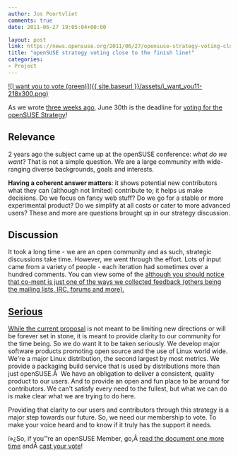 ```yaml
---
author: Jos Poortvliet
comments: true
date: 2011-06-27 19:05:04+00:00

layout: post
link: https://news.opensuse.org/2011/06/27/opensuse-strategy-voting-close-to-the-finish-line/
title: "openSUSE strategy voting close to the finish line!"
categories:
- Project
---
```

[![I want you to vote (green)]({{ site.baseurl }}/assets/i_want_you11-218x300.png)](https://news.opensuse.org/2011/06/27/opensuse-strategy-voting-close-to-the-finish-line/i_want_you11-2/)

As we wrote [three weeks ago](https://news.opensuse.org/2011/06/07/time-to-vote-on-the-opensuse-strategy/), June 30th is the deadline for [voting for the openSUSE Strategy](http://bit.ly/kZaAC2)!


## Relevance


2 years ago the subject came up at the openSUSE conference: _what do we want_? That is not a simple question. We are a large community with wide-ranging diverse backgrounds, goals and interests.

**Having a coherent answer matters**: it shows potential new contributors what they can (although not limited) contribute to; it helps us make decisions. Do we focus on fancy web stuff? Do we go for a stable or more experimental product? Do we simplify at all costs or cater to more advanced users? These and more are questions brought up in our strategy discussion.


## <!-- more -->




## Discussion


It took a long time - we are an open community and as such, strategic discussions take time. However, we went through the effort. Lots of input came from a variety of people - each iteration had sometimes over a hundred comments. You can view some of the [ although you should notice that co-ment is just one of the ways we collected feedback (others being the mailing lists, IRC, forums and more).](https://lite.co-ment.com/text/lNPCgzeGHdV/history/)

[ ](https://lite.co-ment.com/text/lNPCgzeGHdV/history/)


## [Serious](https://lite.co-ment.com/text/lNPCgzeGHdV/history/)


[While the ](https://lite.co-ment.com/text/lNPCgzeGHdV/history/)[current proposal](http://en.opensuse.org/openSUSE:Strategy) is not meant to be limiting new directions or will be forever set in  stone, it is meant to provide clarity to our community for the time being. So we do  want it to be taken seriously. We develop major software products promoting open source and the use of Linux world wide. We're a major Linux distribution, the  second largest by most metrics. We provide a packaging build service that is used by distributions more than just openSUSE.Â  We have an obligation to deliver a  consistent, quality product to our users. And to provide an open and fun  place to be around for contributors. We can't satisfy every need to the  fullest, but what we can do is make clear what we are trying to do  here.

Providing that clarity to our users and contributors through this strategy is a major step towards our future. So, we need our membership to vote. To make your voice heard and to know if it truly has the support it needs.

ï»¿So, if you™re an openSUSE Member, go,Â [read the document one more time](http://en.opensuse.org/openSUSE:Strategy) andÂ [cast your vote](http://bit.ly/kZaAC2)!		
